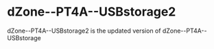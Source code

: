 # dZone--PT4A--USBstorage2
dZone--PT4A--USBstorage2 is the updated version of dZone--PT4A--USBstorage 

